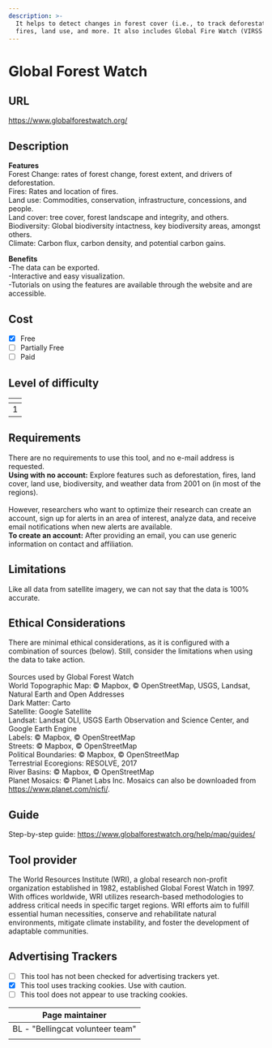 ```yaml
---
description: >-
  It helps to detect changes in forest cover (i.e., to track deforestation),
  fires, land use, and more. It also includes Global Fire Watch (VIRSS data)
---
```


# Global Forest Watch

## URL

https://www.globalforestwatch.org/

## Description

**Features**\
Forest Change: rates of forest change, forest extent, and drivers of deforestation.\
Fires: Rates and location of fires.\
Land use: Commodities, conservation, infrastructure, concessions, and people.\
Land cover: tree cover, forest landscape and integrity, and others.\
Biodiversity: Global biodiversity intactness, key biodiversity areas, amongst others.\
Climate: Carbon flux, carbon density, and potential carbon gains.

**Benefits**\
\-The data can be exported.\
\-Interactive and easy visualization.\
\-Tutorials on using the features are available through the website and are accessible.

## Cost

* [x] Free
* [ ] Partially Free
* [ ] Paid

## Level of difficulty

<table><thead><tr><th data-type="rating" data-max="5"></th></tr></thead><tbody><tr><td>1</td></tr></tbody></table>

## Requirements

There are no requirements to use this tool, and no e-mail address is requested.\
**Using with no account:** Explore features such as deforestation, fires, land cover, land use, biodiversity, and weather data from 2001 on (in most of the regions).\
\
However, researchers who want to optimize their research can create an account, sign up for alerts in an area of interest, analyze data, and receive email notifications when new alerts are available.\
**To create an account:** After providing an email, you can use generic information on contact and affiliation.

## Limitations

Like all data from satellite imagery, we can not say that the data is 100% accurate.

## Ethical Considerations

There are minimal ethical considerations, as it is configured with a combination of sources (below). Still, consider the limitations when using the data to take action.\
\
Sources used by Global Forest Watch\
World Topographic Map: © Mapbox, © OpenStreetMap, USGS, Landsat, Natural Earth and Open Addresses\
Dark Matter: Carto\
Satellite: Google Satellite\
Landsat: Landsat OLI, USGS Earth Observation and Science Center, and Google Earth Engine\
Labels: © Mapbox, © OpenStreetMap\
Streets: © Mapbox, © OpenStreetMap\
Political Boundaries: © Mapbox, © OpenStreetMap\
Terrestrial Ecoregions: RESOLVE, 2017\
River Basins: © Mapbox, © OpenStreetMap\
Planet Mosaics: © Planet Labs Inc. Mosaics can also be downloaded from https://www.planet.com/nicfi/.

## Guide

Step-by-step guide: https://www.globalforestwatch.org/help/map/guides/

## Tool provider

The World Resources Institute (WRI), a global research non-profit organization established in 1982, established Global Forest Watch in 1997. With offices worldwide, WRI utilizes research-based methodologies to address critical needs in specific target regions. WRI efforts aim to fulfill essential human necessities, conserve and rehabilitate natural environments, mitigate climate instability, and foster the development of adaptable communities.

## Advertising Trackers

* [ ] This tool has not been checked for advertising trackers yet.
* [x] This tool uses tracking cookies. Use with caution.
* [ ] This tool does not appear to use tracking cookies.

| Page maintainer                  |
| -------------------------------- |
| BL - "Bellingcat volunteer team" |
|                                  |
